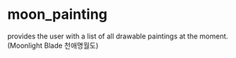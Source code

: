 # moon_painting
provides the user with a list of all drawable paintings at the moment. (Moonlight Blade 천애명월도)
